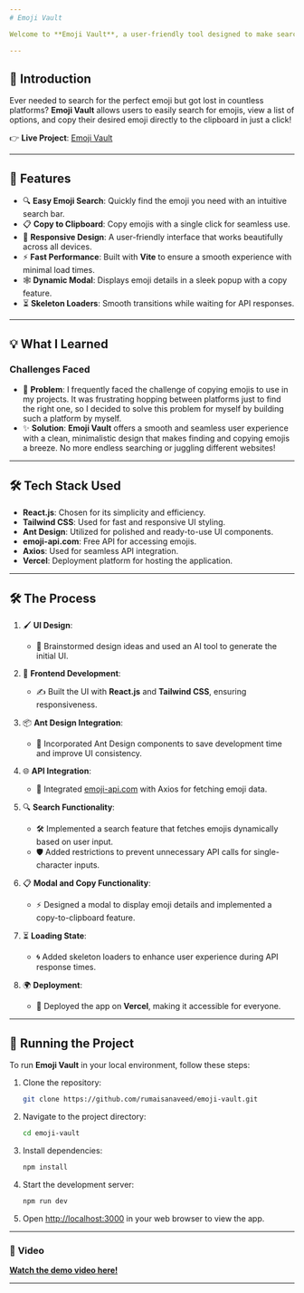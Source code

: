 ```yaml
---
# Emoji Vault

Welcome to **Emoji Vault**, a user-friendly tool designed to make searching and copying emojis easier than ever! This project is built using **React** and **Vite**, providing a seamless experience with a clean and minimalistic interface.

---
```


## 📖 Introduction

Ever needed to search for the perfect emoji but got lost in countless platforms? **Emoji Vault** allows users to easily search for emojis, view a list of options, and copy their desired emoji directly to the clipboard in just a click!

👉 **Live Project**: [Emoji Vault](https://emoji-vault.vercel.app)

---

## 🚀 Features

- 🔍 **Easy Emoji Search**: Quickly find the emoji you need with an intuitive search bar.
- 📋 **Copy to Clipboard**: Copy emojis with a single click for seamless use.
- 📱 **Responsive Design**: A user-friendly interface that works beautifully across all devices.
- ⚡ **Fast Performance**: Built with **Vite** to ensure a smooth experience with minimal load times.
- 🕸️ **Dynamic Modal**: Displays emoji details in a sleek popup with a copy feature.
- ⏳ **Skeleton Loaders**: Smooth transitions while waiting for API responses.

---

## 💡 What I Learned

### Challenges Faced

- 💭 **Problem**: I frequently faced the challenge of copying emojis to use in my projects. It was frustrating hopping between platforms just to find the right one, so I decided to solve this problem for myself by building such a platform by myself.
- ✨ **Solution**: **Emoji Vault** offers a smooth and seamless user experience with a clean, minimalistic design that makes finding and copying emojis a breeze. No more endless searching or juggling different websites!

---

## 🛠 Tech Stack Used

- **React.js**: Chosen for its simplicity and efficiency.
- **Tailwind CSS**: Used for fast and responsive UI styling.
- **Ant Design**: Utilized for polished and ready-to-use UI components.
- **emoji-api.com**: Free API for accessing emojis.
- **Axios**: Used for seamless API integration.
- **Vercel**: Deployment platform for hosting the application.

---

## 🛠️ The Process

1. 🖌️ **UI Design**: 
   - 🧠 Brainstormed design ideas and used an AI tool to generate the initial UI.

2. 🎨 **Frontend Development**: 
   - ✍️ Built the UI with **React.js** and **Tailwind CSS**, ensuring responsiveness.

3. 📦 **Ant Design Integration**: 
   - 🚀 Incorporated Ant Design components to save development time and improve UI consistency.

4. 🌐 **API Integration**: 
   - 🔗 Integrated [emoji-api.com](https://emoji-api.com) with Axios for fetching emoji data.

5. 🔍 **Search Functionality**:
   - 🛠️ Implemented a search feature that fetches emojis dynamically based on user input.
   - 🛡️ Added restrictions to prevent unnecessary API calls for single-character inputs.

6. 📋 **Modal and Copy Functionality**:
   - ⚡ Designed a modal to display emoji details and implemented a copy-to-clipboard feature.

7. ⏳ **Loading State**:
   - 🌀 Added skeleton loaders to enhance user experience during API response times.

8. 🌍 **Deployment**: 
   - 🚀 Deployed the app on **Vercel**, making it accessible for everyone.

---

## 🚦 Running the Project

To run **Emoji Vault** in your local environment, follow these steps:

1. Clone the repository:
   ```bash
   git clone https://github.com/rumaisanaveed/emoji-vault.git
   ```
2. Navigate to the project directory:
   ```bash
   cd emoji-vault
   ```
3. Install dependencies:
   ```bash
   npm install
   ```
4. Start the development server:
   ```bash
   npm run dev
   ```
5. Open [http://localhost:3000](http://localhost:3000) in your web browser to view the app.

---

### 🍿 **Video**
[**Watch the demo video here!**]()

---
